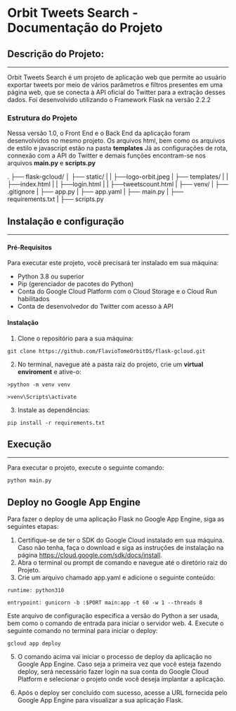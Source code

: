 # Orbit Tweets Search - Documentação do Projeto
## Descrição do Projeto:
---
Orbit Tweets Search é um projeto de aplicação web que permite ao usuário exportar tweets por meio de vários parâmetros e filtros presentes em uma página web, que se conecta à API oficial do Twitter para a extração desses dados. 
Foi desenvolvido utilizando o Framework Flask na versão 2.2.2

### Estrutura do Projeto
Nessa versão 1.0, o Front End e o Back End da aplicação foram desenvolvidos no mesmo projeto.
Os arquivos html, bem como os arquivos de estilo e javascript estão na pasta **templates**
Já as configurações de rota, connexão com a API do Twitter e demais funções encontram-se nos arquivos **main.py** e **scripts.py**

.
├── flask-gcloud/
│   ├── static/
|   |    ├──logo-orbit.jpeg
|   ├── templates/
|   |    ├──index.html
|   |    ├──login.html
|   |    ├──tweetscount.html
|   ├── venv/
|   ├── .gitignore
|   ├── app.py
|   ├── app.yaml
|   ├── main.py
|   ├── requirements.txt
|   ├── scripts.py


## Instalação e configuração
---
#### Pré-Requisitos
Para executar este projeto, você precisará ter instalado em sua máquina:

* Python 3.8 ou superior
* Pip (gerenciador de pacotes do Python)
* Conta do Google Cloud Platform com o Cloud Storage e o Cloud Run habilitados
* Conta de desenvolvedor do Twitter com acesso à API

#### Instalação
1. Clone o repositório para a sua máquina:
```
git clone https://github.com/FlavioTomeOrbitDS/flask-gcloud.git

```
2. No terminal, navegue até a pasta raiz do projeto, crie um **virtual enviroment** e ative-o:
```
>python -m venv venv
```
```
>venv\Scripts\activate
```
3. Instale as dependências:
```
pip install -r requirements.txt

```

## Execução
---
Para executar o projeto, execute o seguinte comando:
```
python main.py

```
## Deploy no Google App Engine
Para fazer o deploy de uma aplicação Flask no Google App Engine, siga as seguintes etapas:

1. Certifique-se de ter o SDK do Google Cloud instalado em sua máquina. Caso não tenha, faça o download e siga as instruções de instalação na página https://cloud.google.com/sdk/docs/install.
3. Abra o terminal ou prompt de comando e navegue até o diretório raiz do Projeto.
4. Crie um arquivo chamado app.yaml e adicione o seguinte conteúdo:
```
runtime: python310

entrypoint: gunicorn -b :$PORT main:app -t 60 -w 1 --threads 8
```
Este arquivo de configuração especifica a versão do Python a ser usada, bem como o comando de entrada para iniciar o servidor web.
4. Execute o seguinte comando no terminal para iniciar o deploy:
```
gcloud app deploy
```
5. O comando acima vai iniciar o processo de deploy da aplicação no Google App Engine. Caso seja a primeira vez que você esteja fazendo deploy, será necessário fazer login na sua conta do Google Cloud Platform e selecionar o projeto onde você deseja implantar a aplicação.

6. Após o deploy ser concluído com sucesso, acesse a URL fornecida pelo Google App Engine para visualizar a sua aplicação Flask.